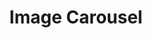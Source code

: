 ---
title: "Image Carousel"
description: "An image carousel highlighting my 2023 trip to Japan"
heroImage: "/haroonMizra.webp"
githubLink: "https://github.com/Derick80/photogallery"
projectLink: "https://photogallery-3r9pc82rg-derick80.vercel.app/"
pubDate: 'Feburary 2023'
implementations: ['Image Carousel']
tags: ['Coding', 'Remix-run', 'Typescript', 'Prisma', 'Tailwindcss']
---
